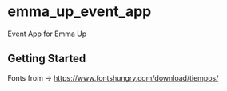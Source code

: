 # emma_up_event_app

Event App for Emma Up

## Getting Started

Fonts from -> https://www.fontshungry.com/download/tiempos/